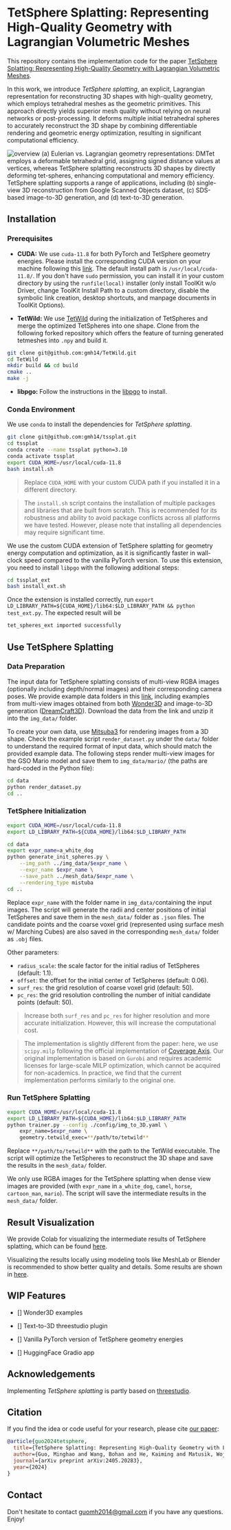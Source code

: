 # TetSphere Splatting: Representing High-Quality Geometry with Lagrangian Volumetric Meshes
This repository contains the implementation code for the paper [TetSphere Splatting: Representing High-Quality Geometry with Lagrangian Volumetric Meshes](https://arxiv.org/pdf/2405.20283).

In this work, we introduce *TetSphere splatting*, an explicit, Lagrangian representation for reconstructing 3D shapes with high-quality geometry, which employs tetrahedral meshes as the geometric primitives. This approach directly yields superior mesh quality without relying on neural networks or post-processing. It deforms multiple initial tetrahedral spheres to accurately reconstruct the 3D shape by combining differentiable rendering and geometric energy optimization, resulting in significant computational efficiency.

![overview](assets/teaser.png)
(a) Eulerian vs. Lagrangian geometry representations: DMTet employs a deformable tetrahedral grid, assigning signed distance values at vertices, whereas TetSphere splatting reconstructs 3D shapes by directly deforming tet-spheres, enhancing computational and memory efficiency. TetSphere splatting supports a range of applications, including (b) single-view 3D reconstruction from Google Scanned Objects dataset, (c) SDS-based image-to-3D generation, and (d) text-to-3D generation.

## Installation

### Prerequisites
- __CUDA:__ We use ``cuda-11.8`` for both PyTorch and TetSphere geometry energies. Please install the corresponding CUDA version on your machine following this [link](https://developer.nvidia.com/cuda-11-8-0-download-archive). The default install path is ``/usr/local/cuda-11.8/``. If you don't have ``sudo`` permission, you can install it in your custom directory by using the ``runfile(local)`` installer (only install ToolKit w/o Driver, change ToolKit Install Path to a custom directory, disable the symbolic link creation, desktop shortcuts, and manpage documents in ToolKit Options).

- __TetWild:__ We use [TetWild](https://github.com/Yixin-Hu/TetWild) during the initialization of TetSpheres and merge the optimized TetSpheres into one shape. Clone from the following forked repository which offers the feature of turning generated tetmeshes into ``.npy`` and build it.
```bash
git clone git@github.com:gmh14/TetWild.git
cd TetWild
mkdir build && cd build
cmake ..
make -j
```

- __libpgo:__ Follow the instructions in the [libpgo](https://github.com/bohanwang/libpgo) to install.


### Conda Environment
We use ``conda`` to install the dependencies for *TetSphere splatting*.
```bash
git clone git@github.com:gmh14/tssplat.git
cd tssplat
conda create --name tssplat python=3.10
conda activate tssplat
export CUDA_HOME=/usr/local/cuda-11.8
bash install.sh
```
> Replace ``CUDA_HOME`` with your custom CUDA path if you installed it in a different directory.

> The ``install.sh`` script contains the installation of multiple packages and libraries that are built from scratch. This is recommended for its robustness and ability to avoid package conflicts across all platforms we have tested. However, please note that installing all dependencies may require significant time.

We use the custom CUDA extension of TetSphere splatting for geometry energy computation and optimization, as it is significantly faster in wall-clock speed compared to the vanilla PyTorch version.
To use this extension, you need to install ``libpgo`` with the following additional steps:
```bash
cd tssplat_ext
bash install_ext.sh
```
Once the extension is installed correctly, run ``export LD_LIBRARY_PATH=${CUDA_HOME}/lib64:$LD_LIBRARY_PATH && python test_ext.py``. The expected result will be
```bash
tet_spheres_ext imported successfully
```

## Use TetSphere Splatting

### Data Preparation
The input data for TetSphere splatting consists of multi-view RGBA images (optionally including depth/normal images) and their corresponding camera poses. We provide example data folders in this [link](https://drive.google.com/file/d/1j0hRu7vtBG3gb1p3BS_88YyVf9K9lhPk/view?usp=sharing), including examples from multi-view images obtained from both [Wonder3D](https://github.com/xxlong0/Wonder3D) and image-to-3D generation ([DreamCraft3D](https://github.com/DSaurus/threestudio-dreamcraft3D)).
Download the data from the link and unzip it into the ``img_data/`` folder. 

To create your own data, use [Mitsuba3](https://github.com/mitsuba-renderer/mitsuba3) for rendering images from a 3D shape. Check the example script ``render_dataset.py`` under the ``data/`` folder to understand the required format of input data, which should match the provided example data. The following steps render multi-view images for the GSO Mario model and save them to ``img_data/mario/`` (the paths are hard-coded in the Python file):
```bash
cd data
python render_dataset.py
cd ..
```

### TetSphere Initialization
```bash
export CUDA_HOME=/usr/local/cuda-11.8
export LD_LIBRARY_PATH=${CUDA_HOME}/lib64:$LD_LIBRARY_PATH

cd data
export expr_name=a_white_dog
python generate_init_spheres.py \
    --img_path ../img_data/$expr_name \
    --expr_name $expr_name \
    --save_path ../mesh_data/$expr_name \
    --rendering_type mistuba
cd ..
```
Replace ``expr_name`` with the folder name in ``img_data/``containing the input images. The script will generate the radii and center positions of initial TetSpheres and save them in the ``mesh_data/`` folder as ``.json`` files. The candidate points and the coarse voxel grid (represented using surface mesh w/ Marching Cubes) are also saved in the corresponding ``mesh_data/`` folder as ``.obj`` files.

Other parameters:
- ``radius_scale``: the scale factor for the initial radius of TetSpheres (default: 1.1).
- ``offset``: the offset for the initial center of TetSpheres (default: 0.06).
- ``surf_res``: the grid resolution of coarse voxel grid (default: 50).
- ``pc_res``: the grid resolution controlling the number of initial candidate points (default: 50).

> Increase both ``surf_res`` and ``pc_res`` for higher resolution and more accurate initialization. However, this will increase the computational cost.

> The implementation is slightly different from the paper: here, we use ``scipy.milp`` following the official implementation of [Coverage Axis](https://github.com/Frank-ZY-Dou/Coverage_Axis). Our original implementation is based on ``Gurobi`` and requires academic licenses for large-scale MILP optimization, which cannot be acquired for non-academics. In practice, we find that the current implementation performs similarly to the original one. 

### Run TetSphere Splatting
```bash
export CUDA_HOME=/usr/local/cuda-11.8
export LD_LIBRARY_PATH=${CUDA_HOME}/lib64:$LD_LIBRARY_PATH
python trainer.py --config ./config/img_to_3D.yaml \
    expr_name=$expr_name \
    geometry.tetwild_exec=**/path/to/tetwild**
```
Replace ``**/path/to/tetwild**`` with the path to the TetWild executable. The script will optimize the TetSpheres to reconstruct the 3D shape and save the results in the ``mesh_data/`` folder.

We only use RGBA images for the TetSphere splatting when dense view images are provided (with ``expr_name`` in ``a_white_dog``, ``camel``, ``horse``, ``cartoon_man``, ``mario``). The script will save the intermediate results in the ``mesh_data/`` folder.

## Result Visualization
We provide Colab for visualizing the intermediate results of TetSphere splatting, which can be found [here](https://colab.research.google.com/drive/1uMDDjNeweicOXXuVgH2xq6eMIC4Eo61U?usp=sharing).

Visualizing the results locally using modeling tools like MeshLab or Blender is recommended to show better quality and details. Some results are shown in [here](https://github.com/gmh14/tssplat/tree/master/assets).

## WIP Features
- [] Wonder3D examples

- [] Text-to-3D threestudio plugin

- [] Vanilla PyTorch version of TetSphere geometry energies

- [] HuggingFace Gradio app 


## Acknowledgements
Implementing *TetSphere splatting* is partly based on [threestudio](https://github.com/threestudio-project/threestudio).


## Citation
If you find the idea or code useful for your research, please cite [our paper](https://arxiv.org/pdf/2405.20283):
```bib
@article{guo2024tetsphere,
  title={TetSphere Splatting: Representing High-Quality Geometry with Lagrangian Volumetric Meshes},
  author={Guo, Minghao and Wang, Bohan and He, Kaiming and Matusik, Wojciech},
  journal={arXiv preprint arXiv:2405.20283},
  year={2024}
}
```


## Contact
Don't hesitate to contact guomh2014@gmail.com if you have any questions. Enjoy!
